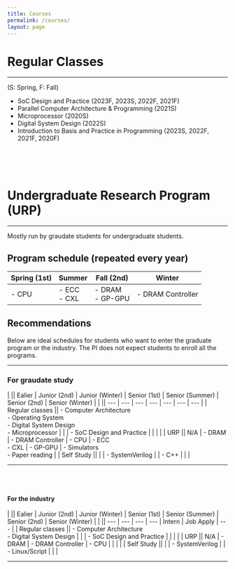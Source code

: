 ```yaml
---
title: Courses
permalink: /courses/
layout: page
---
```


# Regular Classes

---

(S: Spring, F: Fall)

<ul>
  <li> SoC Design and Practice (2023F, 2023S, 2022F, 2021F) </li>
  <li> Parallel Computer Architecture & Programming (2021S) </li>
  <li> Microprocessor (2020S) </li>
  <li> Digital System Design (2022S) </li>
  <li> Introduction to Basis and Practice in Programming (2023S, 2022F, 2021F, 2020F) </li>
</ul>

<br>
<br>
<br>

# Undergraduate Research Program (URP)
---
Mostly run by graudate students for undergraduate students.

## Program schedule (repeated every year)

| Spring (1st)    | Summer                   | Fall (2nd)              | Winter                               |
| ---             | ---                      | ---                     | ---                                  |
| - CPU           | - ECC <br> - CXL         | - DRAM <br> - GP-GPU    | - DRAM Controller |

## Recommendations
Below are ideal schedules for students who want to enter the graduate program or the industry. The PI does not expect students to enroll all the programs.

---

### For graudate study

|                 || Ealier             | Junior (2nd)     | Junior (Winter)     | Senior (1st)            | Senior (Summer)           | Senior (2nd)               | Senior (Winter)    |
|                 || ---                | ---              | ---                 | ---                     | ---                       | ---                        | ---                  |
| Regular classes || - Computer Architecture <br> - Operating System <br> - Digital System Design <br> - Microprocessor |                  |                     | - SoC Design and Practice |                           |                            |                     |
| URP             || N/A                | - DRAM           | - DRAM Controller   | - CPU                   | - ECC <br> - CXL                | - GP-GPU                   | - Simulators <br> - Paper reading |
| Self Study      ||                    |                  | - SystemVerilog     |                         | - C++                       |                            |                      |

---

<br>
<br>

#### For the industry

|                 || Ealier             | Junior (2nd)     | Junior (Winter)     | Senior (1st)            | Senior (Summer)           | Senior (2nd)               | Senior (Winter)    |
|                 || ---                | ---              | ---                 | ---                     | Intern                    | Job Apply                  | ---                  |
| Regular classes || - Computer Architecture <br> - Digital System Design |                  |                     | - SoC Design and Practice |                           |                            |                     |
| URP             || N/A                | - DRAM           | - DRAM Controller   | - CPU                   |                           |                            |  |
| Self Study      ||                    |                  | - SystemVerilog     |                         | - Linux/Script            |                            |  |

---
